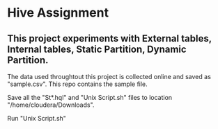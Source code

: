 # Hive Assignment 

## This project experiments with External tables, Internal tables, Static Partition, Dynamic Partition.

The data used throughtout this project is collected online and saved as "sample.csv". This repo contains the sample file.

Save all the "St*.hql" and "Unix Script.sh" files to location "/home/cloudera/Downloads".

Run "Unix Script.sh" 
